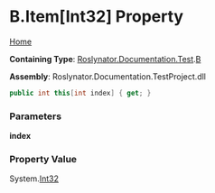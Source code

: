 # B\.Item\[Int32\] Property

[Home](../../../../../README.md)

**Containing Type**: [Roslynator.Documentation.Test](../../README.md)\.[B](../README.md)

**Assembly**: Roslynator\.Documentation\.TestProject\.dll

```csharp
public int this[int index] { get; }
```

### Parameters

**index**



### Property Value

System\.[Int32](https://docs.microsoft.com/en-us/dotnet/api/system.int32)

